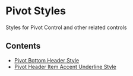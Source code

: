 # Pivot Styles
Styles for Pivot Control and other related controls

## Contents
* [Pivot Bottom Header Style](/PivotBottomHeaderStyle)
* [Pivot Header Item Accent Underline Style](/PivotHeaderItemAccentUnderlineStyle)